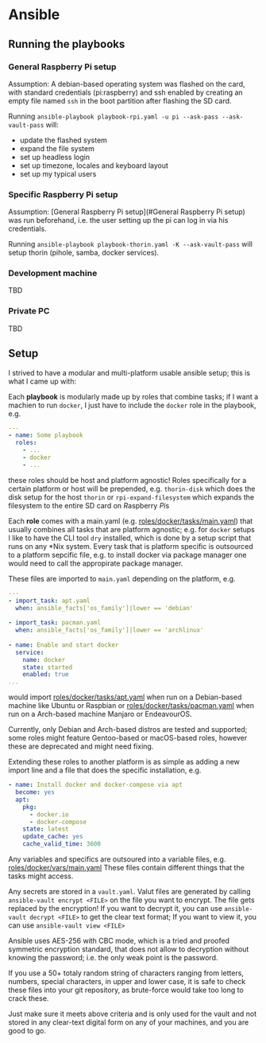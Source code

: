 # Ansible

## Running the playbooks

### General Raspberry Pi setup

Assumption: A debian-based operating system was flashed on the card,
with standard credentials (pi:raspberry)
and ssh enabled by creating an empty file named `ssh` in the boot partition
after flashing the SD card.

Running `ansible-playbook playbook-rpi.yaml -u pi --ask-pass --ask-vault-pass`
will:
- update the flashed system
- expand the file system
- set up headless login
- set up timezone, locales and keyboard layout
- set up my typical users

### Specific Raspberry Pi setup

Assumption:
[General Raspberry Pi setup](#General Raspberry Pi setup) was run beforehand,
i.e. the user setting up the pi can log in via his credentials.

Running `ansible-playbook playbook-thorin.yaml -K --ask-vault-pass`
will setup thorin (pihole, samba, docker services).

### Development machine

TBD

### Private PC

TBD


## Setup

I strived to have a modular and multi-platform usable ansible setup;
this is what I came up with:

Each **playbook** is modularly made up by roles that combine tasks;
if I want a machien to run `docker`,
I just have to include the `docker` role in the playbook,
e.g.

```yaml
---
- name: Some playbook
  roles:
	- ...
	- docker
	- ...
```

these roles should be host and platform agnostic!
Roles specifically for a certain platform or host will be prepended,
e.g. `thorin-disk` which does the disk setup for the host `thorin`
or `rpi-expand-filesystem`
which expands the filesystem to the entire SD card on *R*aspberry *Pi*s

Each **role** comes with a main.yaml
(e.g. [roles/docker/tasks/main.yaml](roles/docker/tasks/main.yaml))
that usually combines all tasks that are platform agnostic;
e.g. for `docker` setups I like to have the CLI tool `dry` installed,
which is done by a setup script that runs on any *Nix system.
Every task that is platform specific is outsourced to a platform sepcific file,
e.g. to install docker via package manager
one would need to call the appropirate package manager.

These files are imported to `main.yaml` depending on the platform, e.g.

```yaml
---
- import_task: apt.yaml
  when: ansible_facts['os_family']|lower == 'debian'
  
- import_task: pacman.yaml
  when: ansible_facts['os_family']|lower == 'archlinux'
  
- name: Enable and start docker
  service:
	name: docker
	state: started
	enabled: true
...
```
would import [roles/docker/tasks/apt.yaml](roles/docker/tasks/apt.yaml)
when run on a Debian-based machine like Ubuntu or Raspbian
or  [roles/docker/tasks/pacman.yaml](roles/docker/tasks/pacman.yaml)
when run on a Arch-based machine Manjaro or EndeavourOS.


Currently, only Debian and Arch-based distros are tested and supported;
some roles might feature Gentoo-based or macOS-based roles,
however these are deprecated and might need fixing.

Extending these roles to another platform is as simple
as adding a new import line and a file that does the specific installation,
e.g.

```yaml
- name: Install docker and docker-compose via apt
  become: yes
  apt:
	pkg:
	  - docker.io
	  - docker-compose
	state: latest
	update_cache: yes
	cache_valid_time: 3600
```

Any variables and specifics are outsoured into a variable files,
e.g. [roles/docker/vars/main.yaml](roles/docker/vars/main.yaml)
These files contain different things that the tasks might access.

Any secrets are stored in a `vault.yaml`.
Valut files are generated by calling `ansible-vault encrypt <FILE>`
on the file you want to encrypt.
The file gets replaced by the encryption!
If you want to decrypt it, you can use `ansible-vault decrypt <FILE>`
to get the clear text format;
If you want to view it, you can use `ansible-vault view <FILE>`

Ansible uses AES-256 with CBC mode,
which is a tried and proofed symmetric encryption standard,
that does not allow to decryption without knowing the password;
i.e. the only weak point is the password.

If you use a 50+ totaly random string of characters ranging from letters,
numbers, special characters, in upper and lower case,
it is safe to check these files into your git repository,
as brute-force would take too long to crack these.

Just make sure it meets above criteria and is only used for the vault and not
stored in any clear-text digital form on any of your machines, and you are good
to go.
